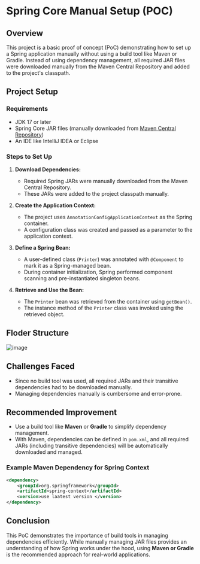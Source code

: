 # Spring Core Manual Setup (POC)

## Overview
This project is a basic proof of concept (PoC) demonstrating how to set up a Spring application manually without using a build tool like Maven or Gradle. Instead of using dependency management, all required JAR files were downloaded manually from the Maven Central Repository and added to the project's classpath.

## Project Setup

### Requirements
- JDK 17 or later
- Spring Core JAR files (manually downloaded from [Maven Central Repository](https://mvnrepository.com/))
- An IDE like IntelliJ IDEA or Eclipse

### Steps to Set Up
1. **Download Dependencies:**
   - Required Spring JARs were manually downloaded from the Maven Central Repository.
   - These JARs were added to the project classpath manually.

2. **Create the Application Context:**
   - The project uses `AnnotationConfigApplicationContext` as the Spring container.
   - A configuration class was created and passed as a parameter to the application context.

3. **Define a Spring Bean:**
   - A user-defined class (`Printer`) was annotated with `@Component` to mark it as a Spring-managed bean.
   - During container initialization, Spring performed component scanning and pre-instantiated singleton beans.

4. **Retrieve and Use the Bean:**
   - The `Printer` bean was retrieved from the container using `getBean()`.
   - The instance method of the `Printer` class was invoked using the retrieved object.

## Floder Structure

![image](https://github.com/user-attachments/assets/b9f85249-c819-41ae-8762-006739130478)



## Challenges Faced

  - Since no build tool was used, all required JARs and their transitive dependencies had to be downloaded manually.
  - Managing dependencies manually is cumbersome and error-prone.

## Recommended Improvement
- Use a build tool like **Maven** or **Gradle** to simplify dependency management.
- With Maven, dependencies can be defined in `pom.xml`, and all required JARs (including transitive dependencies) will be automatically downloaded and managed.

### Example Maven Dependency for Spring Context
```xml
<dependency>
    <groupId>org.springframework</groupId>
    <artifactId>spring-context</artifactId>
    <version>use laatest version </version>
</dependency>
```

## Conclusion
This PoC demonstrates the importance of build tools in managing dependencies efficiently. While manually managing JAR files provides an understanding of how Spring works under the hood, using **Maven or Gradle** is the recommended approach for real-world applications.

